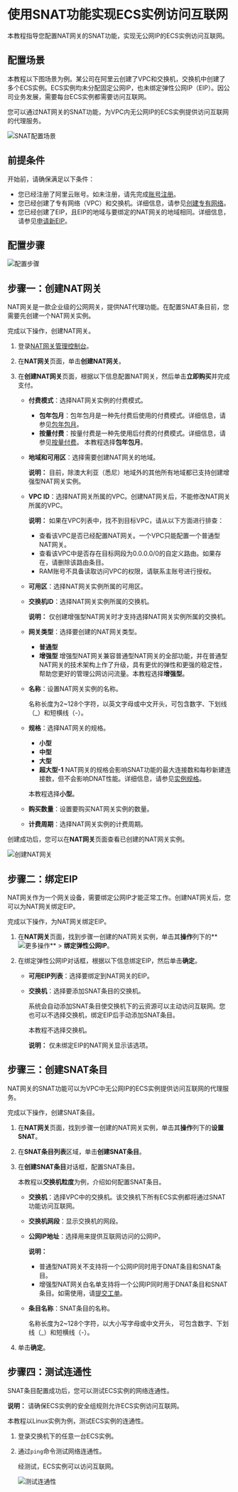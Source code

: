 # 使用SNAT功能实现ECS实例访问互联网

本教程指导您配置NAT网关的SNAT功能，实现无公网IP的ECS实例访问互联网。

## 配置场景

本教程以下图场景为例。某公司在阿里云创建了VPC和交换机，交换机中创建了多个ECS实例。ECS实例均未分配固定公网IP，也未绑定弹性公网IP（EIP）。因公司业务发展，需要每台ECS实例都需要访问互联网。

您可以通过NAT网关的SNAT功能，为VPC内无公网IP的ECS实例提供访问互联网的代理服务。

![SNAT配置场景](https://static-aliyun-doc.oss-accelerate.aliyuncs.com/assets/img/zh-CN/1371359951/p149166.png)

## 前提条件

开始前，请确保满足以下条件：

-   您已经注册了阿里云账号。如未注册，请先完成[账号注册](https://account.aliyun.com/register/register.htm)。
-   您已经创建了专有网络（VPC）和交换机。详细信息，请参见[创建专有网络](/cn.zh-CN/专有网络和交换机/管理专有网络/创建专有网络.md)。
-   您已经创建了EIP，且EIP的地域与要绑定的NAT网关的地域相同。详细信息，请参见[申请新EIP](/cn.zh-CN/用户指南/申请EIP/申请新EIP.md)。

## 配置步骤

![配置步骤](https://static-aliyun-doc.oss-accelerate.aliyuncs.com/assets/img/zh-CN/1371359951/p149588.png)

## 步骤一：创建NAT网关

NAT网关是一款企业级的公网网关，提供NAT代理功能。在配置SNAT条目前，您需要先创建一个NAT网关实例。

完成以下操作，创建NAT网关。

1.  登录[NAT网关管理控制台](https://vpc.console.aliyun.com/nat)。

2.  在**NAT网关**页面，单击**创建NAT网关**。

3.  在**创建NAT网关**页面，根据以下信息配置NAT网关，然后单击**立即购买**并完成支付。

    -   **付费模式**：选择NAT网关实例的付费模式。

        -   **包年包月**：包年包月是一种先付费后使用的付费模式。详细信息，请参见[包年包月](/cn.zh-CN/产品定价/包年包月.md)。
        -   **按量付费**：按量付费是一种先使用后付费的付费模式。详细信息，请参见[按量付费](/cn.zh-CN/产品定价/按量付费.md)。
        本教程选择**包年包月**。

    -   **地域和可用区**：选择需要创建NAT网关的地域。

        **说明：** 目前，除澳大利亚（悉尼）地域外的其他所有地域都已支持创建增强型NAT网关实例。

    -   **VPC ID**：选择NAT网关所属的VPC。创建NAT网关后，不能修改NAT网关所属的VPC。

        **说明：** 如果在VPC列表中，找不到目标VPC，请从以下方面进行排查：

        -   查看该VPC是否已经配置NAT网关。一个VPC只能配置一个普通型NAT网关。
        -   查看该VPC中是否存在目标网段为0.0.0.0/0的自定义路由。如果存在，请删除该路由条目。
        -   RAM账号不具备读取访问VPC的权限，请联系主账号进行授权。
    -   **可用区**：选择NAT网关实例所属的可用区。
    -   **交换机ID**：选择NAT网关实例所属的交换机。

        **说明：** 仅创建增强型NAT网关时才支持选择NAT网关实例所属的交换机。

    -   **网关类型**：选择要创建的NAT网关类型。

        -   **普通型**
        -   **增强型**
        增强型NAT网关兼容普通型NAT网关的全部功能，并在普通型NAT网关的技术架构上作了升级，具有更优的弹性和更强的稳定性，帮助您更好的管理公网访问流量。本教程选择**增强型**。

    -   **名称**：设置NAT网关实例的名称。

        名称长度为2~128个字符，以英文字母或中文开头，可包含数字、下划线（\_）和短横线（-）。

    -   **规格**：选择NAT网关的规格。

        -   **小型**
        -   **中型**
        -   **大型**
        -   **超大型-1**
        NAT网关的规格会影响SNAT功能的最大连接数和每秒新建连接数，但不会影响DNAT性能。详细信息，请参见[实例规格](/cn.zh-CN/用户指南/NAT网关实例/NAT网关实例概述.md)。

        本教程选择**小型**。

    -   **购买数量**：设置要购买NAT网关实例的数量。
    -   **计费周期**：选择NAT网关实例的计费周期。

创建成功后，您可以在**NAT网关**页面查看已创建的NAT网关实例。

![创建NAT网关](https://static-aliyun-doc.oss-accelerate.aliyuncs.com/assets/img/zh-CN/2371359951/p149224.png)

## 步骤二：绑定EIP

NAT网关作为一个网关设备，需要绑定公网IP才能正常工作。创建NAT网关后，您可以为NAT网关绑定EIP。

完成以下操作，为NAT网关绑定EIP。

1.  在**NAT网关**页面，找到步骤一创建的NAT网关实例，单击其**操作**列下的**![更多操作](https://static-aliyun-doc.oss-accelerate.aliyuncs.com/assets/img/zh-CN/2081359951/p103337.png)** \> **绑定弹性公网IP**。

2.  在绑定弹性公网IP对话框，根据以下信息绑定EIP，然后单击**确定**。

    -   **可用EIP列表**：选择要绑定到NAT网关的EIP。
    -   **交换机**：选择要添加SNAT条目的交换机。

        系统会自动添加SNAT条目使交换机下的云资源可以主动访问互联网。您也可以不选择交换机，绑定EIP后手动添加SNAT条目。

        本教程不选择交换机。

        **说明：** 仅未绑定EIP的NAT网关显示该选项。


## 步骤三：创建SNAT条目

NAT网关的SNAT功能可以为VPC中无公网IP的ECS实例提供访问互联网的代理服务。

完成以下操作，创建SNAT条目。

1.  在**NAT网关**页面，找到步骤一创建的NAT网关实例，单击其**操作**列下的**设置SNAT**。

2.  在**SNAT条目列表**区域，单击**创建SNAT条目**。

3.  在**创建SNAT条目**对话框，配置SNAT条目。

    本教程以**交换机粒度**为例，介绍如何配置SNAT条目。

    -   **交换机**：选择VPC中的交换机。该交换机下所有ECS实例都将通过SNAT功能访问互联网。
    -   **交换机网段**：显示交换机的网段。
    -   **公网IP地址**：选择用来提供互联网访问的公网IP。

        **说明：**

        -   普通型NAT网关不支持将一个公网IP同时用于DNAT条目和SNAT条目。
        -   增强型NAT网关白名单支持将一个公网IP同时用于DNAT条目和SNAT条目。如需使用，请[提交工单](https://selfservice.console.aliyun.com/ticket/category/natgw/today)。
    -   **条目名称**：SNAT条目的名称。

        名称长度为2~128个字符，以大小写字母或中文开头， 可包含数字、下划线（\_）和短横线（-）。

4.  单击**确定**。


## 步骤四：测试连通性

SNAT条目配置成功后，您可以测试ECS实例的网络连通性。

**说明：** 请确保ECS实例的安全组规则允许ECS实例访问互联网。

本教程以Linux实例为例，测试ECS实例的连通性。

1.  登录交换机下的任意一台ECS实例。

2.  通过`ping`命令测试网络连通性。

    经测试，ECS实例可以访问互联网。

    ![测试连通性](https://static-aliyun-doc.oss-accelerate.aliyuncs.com/assets/img/zh-CN/1371359951/p149291.png)


